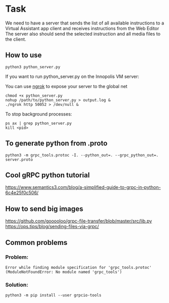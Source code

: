 # Task
We need to have a server that sends the list of all available instructions to a Virtual Assistant app client and receives instructions from the Web Editor
The server also should send the selected instruction and all media files to the client.

## How to use
`python3 python_server.py`

If you want to run python_server.py on the Innopolis VM server:

You can use [ngrok](https://ngrok.com) to expose your server to the global net

```
chmod +x python_server.py
nohup /path/to/python_server.py > output.log &
./ngrok http 50052 > /dev/null &
```

To stop background processes:
```
ps ax | grep python_server.py
kill <pid>
```

## To generate python from .proto

`python3 -m grpc_tools.protoc -I. --python_out=. --grpc_python_out=. server.proto`

## Cool gRPC python tutorial

https://www.semantics3.com/blog/a-simplified-guide-to-grpc-in-python-6c4e25f0c506/

## How to send big images

https://github.com/gooooloo/grpc-file-transfer/blob/master/src/lib.py
https://ops.tips/blog/sending-files-via-grpc/

## Common problems

### Problem:
`Error while finding module specification for 'grpc_tools.protoc' (ModuleNotFoundError: No module named 'grpc_tools')`

### Solution:
`python3 -m pip install --user grpcio-tools`
